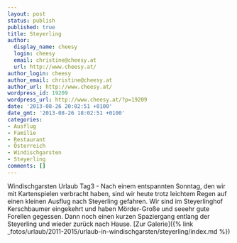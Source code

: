 ```yaml
---
layout: post
status: publish
published: true
title: Steyerling
author:
  display_name: cheesy
  login: cheesy
  email: christine@cheesy.at
  url: http://www.cheesy.at/
author_login: cheesy
author_email: christine@cheesy.at
author_url: http://www.cheesy.at/
wordpress_id: 19209
wordpress_url: http://www.cheesy.at/?p=19209
date: '2013-08-26 20:02:51 +0100'
date_gmt: '2013-08-26 18:02:51 +0100'
categories:
- Ausflug
- Familie
- Restaurant
- Österreich
- Windischgarsten
- Steyerling
comments: []
---
```

Windischgarsten Urlaub Tag3 - Nach einem entspannten Sonntag, den wir mit Kartenspielen verbracht haben, sind wir heute trotz leichtem Regen auf einen kleinen Ausflug nach Steyerling gefahren. Wir sind im Steyerlinghof Kerschbaumer eingekehrt und haben Mörder-Große und seeehr gute Forellen gegessen.
Dann noch einen kurzen Spaziergang entlang der Steyerling und wieder zurück nach Hause.
[Zur Galerie]({% link _fotos/urlaub/2011-2015/urlaub-in-windischgarsten/steyerling/index.md %})
